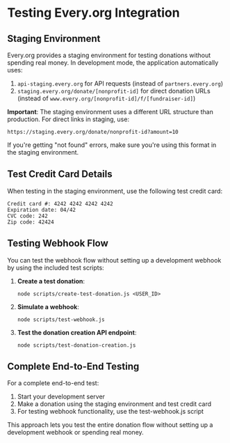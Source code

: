 # Testing Every.org Integration

## Staging Environment

Every.org provides a staging environment for testing donations without spending real money. In development mode, the application automatically uses:

1. `api-staging.every.org` for API requests (instead of `partners.every.org`)
2. `staging.every.org/donate/[nonprofit-id]` for direct donation URLs (instead of `www.every.org/[nonprofit-id]/f/[fundraiser-id]`)

**Important**: The staging environment uses a different URL structure than production. For direct links in staging, use:
```
https://staging.every.org/donate/nonprofit-id?amount=10
```

If you're getting "not found" errors, make sure you're using this format in the staging environment.

## Test Credit Card Details

When testing in the staging environment, use the following test credit card:

```
Credit card #: 4242 4242 4242 4242
Expiration date: 04/42
CVC code: 242
Zip code: 42424
```

## Testing Webhook Flow

You can test the webhook flow without setting up a development webhook by using the included test scripts:

1. **Create a test donation**:
   ```
   node scripts/create-test-donation.js <USER_ID>
   ```

2. **Simulate a webhook**:
   ```
   node scripts/test-webhook.js
   ```

3. **Test the donation creation API endpoint**:
   ```
   node scripts/test-donation-creation.js
   ```

## Complete End-to-End Testing

For a complete end-to-end test:

1. Start your development server
2. Make a donation using the staging environment and test credit card
3. For testing webhook functionality, use the test-webhook.js script

This approach lets you test the entire donation flow without setting up a development webhook or spending real money.
